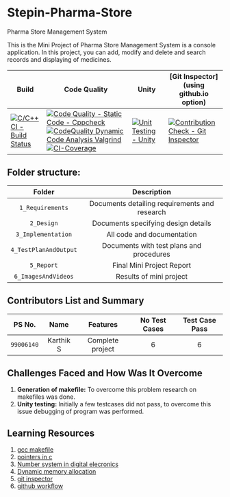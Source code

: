# Stepin-Pharma-Store
Pharma Store Management System

This is the Mini Project of Pharma Store Management System is a console application. In this project, you can add, modify and delete and search records and displaying of medicines.


Build | Code Quality | Unity | [Git Inspector](using github.io option)
------|----------|-------|--------------
[![C/C++ CI - Build Status](https://github.com/Madhuraaaaa/StepIn-Mini-project/actions/workflows/c%20CI.yml/badge.svg)](https://github.com/Madhuraaaaa/StepIn-Mini-project/actions/workflows/c%20CI.yml) | [![Code Quality - Static Code - Cppcheck](https://github.com/Madhuraaaaa/StepIn-Mini-project/actions/workflows/cppcheck.yml/badge.svg)](https://github.com/Madhuraaaaa/StepIn-Mini-project/actions/workflows/cppcheck.yml) [![CodeQuality Dynamic Code Analysis Valgrind](https://github.com/Madhuraaaaa/StepIn-Mini-project/actions/workflows/code%20q%20dynamic.yml/badge.svg)](https://github.com/Madhuraaaaa/StepIn-Mini-project/actions/workflows/code%20q%20dynamic.yml) [![CI-Coverage](https://github.com/Madhuraaaaa/StepIn-Mini-project/actions/workflows/gcov.yml/badge.svg)](https://github.com/Madhuraaaaa/StepIn-Mini-project/actions/workflows/gcov.yml)| [![Unit Testing - Unity](https://github.com/Madhuraaaaa/StepIn-Mini-project/actions/workflows/unity.yml/badge.svg)](https://github.com/Madhuraaaaa/StepIn-Mini-project/actions/workflows/unity.yml) | [![Contribution Check - Git Inspector](https://github.com/Madhuraaaaa/StepIn-Mini-project/actions/workflows/gitinspector.yml/badge.svg)](https://github.com/Madhuraaaaa/StepIn-Mini-project/actions/workflows/gitinspector.yml)

## Folder structure:

| Folder | Description |
| :---: | :---: |
| `1_Requirements` | Documents detailing requirements and research |
| `2_Design` | Documents specifying design details |
| `3_Implementation` | All code and documentation |
| `4_TestPlanAndOutput` | Documents with test plans and procedures |
| `5_Report` | Final Mini Project Report |
| `6_ImagesAndVideos` | Results of mini project |

## Contributors List and Summary

|PS No. |  Name   |    Features    |No Test Cases|Test Case Pass|
|:---:|:---:|:---:|:---:|:---:|
|`99006140` | Karthik S  | Complete project   | 6   | 6     |
    

## Challenges Faced and How Was It Overcome

1. **Generation of makefile:** To overcome this problem research on makefiles was done.
2. **Unity testing:** Initially a few testcases did not pass, to overcome this issue debugging of program was performed.

## Learning Resources
1. [gcc makefile](https://www3.ntu.edu.sg/home/ehchua/programming/cpp/gcc_make.html#zz-2.1)
2. [pointers in c](https://www.freecodecamp.org/news/pointers-in-c-are-not-as-difficult-as-you-think/)
3. [Number system in digital elecronics](https://learnabout-electronics.org/Digital/dig11.php)
4. [Dynamic memory allocation](https://www.programiz.com/c-programming/c-dynamic-memory-allocation)
5. [git inspector](https://github.com/ejwa/gitinspector.git)
6. [github workflow](https://docs.github.com/en/actions/learn-github-action)